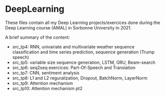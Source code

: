 # DeepLearning

These files contain all my Deep Learning projects/exercices done during the Deep Learning course (AMAL) in Sorbonne University in 2021.

A brief summary of the content:
- src_tp4: RNN, univariate and multivariate weather sequence classification and time series prediction, sequence generation (Trump speech)
- src_tp5: variable size sequence generation, LSTM, GRU, Beam-search
- src_tp6: seq2seq exercices: Part-Of-Speech and Translation
- src_tp7: CNN, sentiment analysis
- src_tp8: L1 and L2 reguralization, Dropout, BatchNorm, LayerNorm
- src_tp9: Attention mechanism
- src_tp10: Attention mechanism pt2
